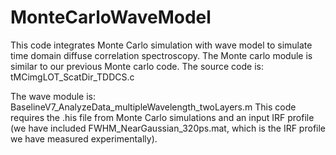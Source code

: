 # MonteCarloWaveModel
This code integrates Monte Carlo simulation with wave model to simulate time domain diffuse correlation spectroscopy. 
The Monte carlo module is similar to our previous Monte carlo code. The source code is: tMCimgLOT_ScatDir_TDDCS.c

The wave module is:
BaselineV7_AnalyzeData_multipleWavelength_twoLayers.m
This code requires the .his file from Monte Carlo simulations and an input IRF profile (we have included FWHM_NearGaussian_320ps.mat, which is the IRF profile we have measured experimentally).
